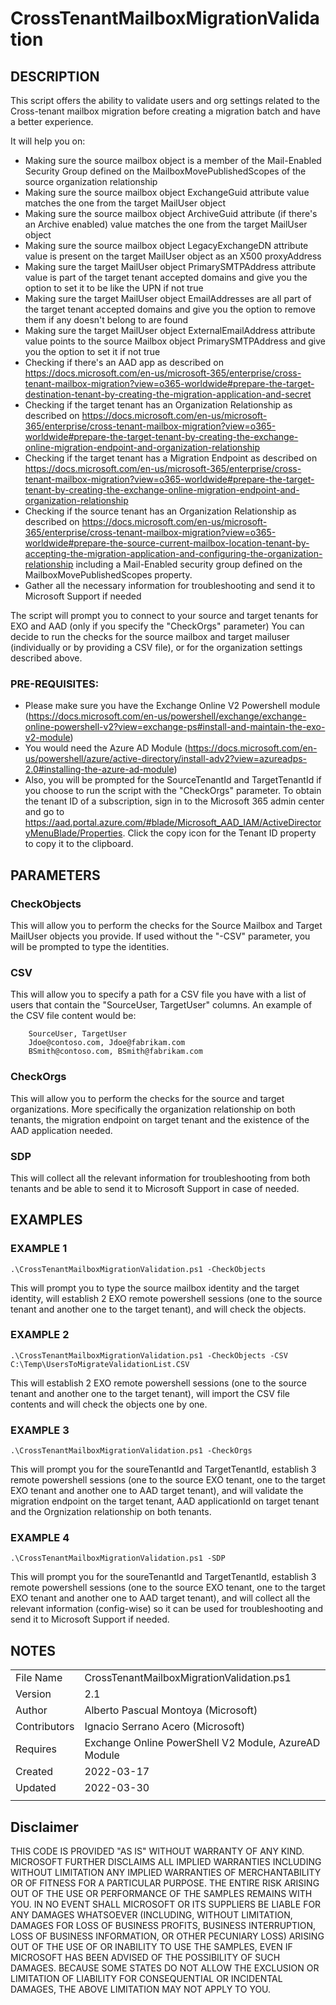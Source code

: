# CrossTenantMailboxMigrationValidation

## DESCRIPTION

This script offers the ability to validate users and org settings related to the Cross-tenant mailbox migration before creating a migration batch and have a better experience.

It will help you on:
- Making sure the source mailbox object is a member of the Mail-Enabled Security Group defined on the MailboxMovePublishedScopes of the source organization relationship
- Making sure the source mailbox object ExchangeGuid attribute value matches the one from the target MailUser object
- Making sure the source mailbox object ArchiveGuid attribute (if there's an Archive enabled) value matches the one from the target MailUser object
- Making sure the source mailbox object LegacyExchangeDN attribute value is present on the target MailUser object as an X500 proxyAddress
- Making sure the target MailUser object PrimarySMTPAddress attribute value is part of the target tenant accepted domains and give you the option to set it to be like the UPN if not true
- Making sure the target MailUser object EmailAddresses are all part of the target tenant accepted domains and give you the option to remove them if any doesn't belong to are found 
- Making sure the target MailUser object ExternalEmailAddress attribute value points to the source Mailbox object PrimarySMTPAddress and give you the option to set it if not true
- Checking if there's an AAD app as described on https://docs.microsoft.com/en-us/microsoft-365/enterprise/cross-tenant-mailbox-migration?view=o365-worldwide#prepare-the-target-destination-tenant-by-creating-the-migration-application-and-secret 
- Checking if the target tenant has an Organization Relationship as described on https://docs.microsoft.com/en-us/microsoft-365/enterprise/cross-tenant-mailbox-migration?view=o365-worldwide#prepare-the-target-tenant-by-creating-the-exchange-online-migration-endpoint-and-organization-relationship
- Checking if the target tenant has a Migration Endpoint as described on https://docs.microsoft.com/en-us/microsoft-365/enterprise/cross-tenant-mailbox-migration?view=o365-worldwide#prepare-the-target-tenant-by-creating-the-exchange-online-migration-endpoint-and-organization-relationship
- Checking if the source tenant has an Organization Relationship as described on https://docs.microsoft.com/en-us/microsoft-365/enterprise/cross-tenant-mailbox-migration?view=o365-worldwide#prepare-the-source-current-mailbox-location-tenant-by-accepting-the-migration-application-and-configuring-the-organization-relationship including a Mail-Enabled security group defined on the MailboxMovePublishedScopes property.
- Gather all the necessary information for troubleshooting and send it to Microsoft Support if needed

The script will prompt you to connect to your source and target tenants for EXO and AAD (only if you specify the "CheckOrgs" parameter) 
You can decide to run the checks for the source mailbox and target mailuser (individually or by providing a CSV file), or for the organization settings described above.

### PRE-REQUISITES:

- Please make sure you have the Exchange Online V2 Powershell module (https://docs.microsoft.com/en-us/powershell/exchange/exchange-online-powershell-v2?view=exchange-ps#install-and-maintain-the-exo-v2-module)
- You would need the Azure AD Module (https://docs.microsoft.com/en-us/powershell/azure/active-directory/install-adv2?view=azureadps-2.0#installing-the-azure-ad-module) 
- Also, you will be prompted for the SourceTenantId and TargetTenantId if you choose to run the script with the "CheckOrgs" parameter. To obtain the tenant ID of a subscription, sign in to the Microsoft 365 admin center and go to https://aad.portal.azure.com/#blade/Microsoft_AAD_IAM/ActiveDirectoryMenuBlade/Properties. Click the copy icon for the Tenant ID property to copy it to the clipboard.

## PARAMETERS

### CheckObjects
This will allow you to perform the checks for the Source Mailbox and Target MailUser objects you provide. If used without the "-CSV" parameter, you will be prompted to type the identities.

### CSV
This will allow you to specify a path for a CSV file you have with a list of users that contain the "SourceUser, TargetUser" columns.
An example of the CSV file content would be:

        SourceUser, TargetUser
        Jdoe@contoso.com, Jdoe@fabrikam.com
        BSmith@contoso.com, BSmith@fabrikam.com

### CheckOrgs
This will allow you to perform the checks for the source and target organizations. More specifically the organization relationship on both tenants, the migration endpoint on target tenant and the existence of the AAD application needed.

### SDP
This will collect all the relevant information for troubleshooting from both tenants and be able to send it to Microsoft Support in case of needed.  


## EXAMPLES
### EXAMPLE 1

    .\CrossTenantMailboxMigrationValidation.ps1 -CheckObjects

This will prompt you to type the source mailbox identity and the target identity, will establish 2 EXO remote powershell sessions (one to the source tenant and another one to the target tenant), and will check the objects.

### EXAMPLE 2
    
    .\CrossTenantMailboxMigrationValidation.ps1 -CheckObjects -CSV C:\Temp\UsersToMigrateValidationList.CSV
    
This will establish 2 EXO remote powershell sessions (one to the source tenant and another one to the target tenant), will import the CSV file contents and will check the objects one by one.


### EXAMPLE 3    
    
    .\CrossTenantMailboxMigrationValidation.ps1 -CheckOrgs
    
This will prompt you for the soureTenantId and TargetTenantId, establish 3 remote powershell sessions (one to the source EXO tenant, one to the target EXO tenant and another one to AAD target tenant), and will validate the migration endpoint on the target tenant, AAD applicationId on target tenant and the Orgnization relationship on both tenants.

### EXAMPLE 4

   
    .\CrossTenantMailboxMigrationValidation.ps1 -SDP
    
This will prompt you for the soureTenantId and TargetTenantId, establish 3 remote powershell sessions (one to the source EXO tenant, one to the target EXO tenant and another one to AAD target tenant), and will collect all the relevant information (config-wise) so it can be used for troubleshooting and send it to Microsoft Support if needed.


## NOTES

|     |     |
| --- | --- |
| File Name | CrossTenantMailboxMigrationValidation.ps1 |
| Version | 2.1 | 
| Author | Alberto Pascual Montoya (Microsoft) |  
| Contributors | Ignacio Serrano Acero (Microsoft) |  
| Requires | Exchange Online PowerShell V2 Module, AzureAD Module |  
| Created | 2022-03-17 |  
| Updated | 2022-03-30 |
|     |     |

## Disclaimer
THIS CODE IS PROVIDED "AS IS" WITHOUT WARRANTY OF ANY KIND. MICROSOFT FURTHER DISCLAIMS ALL IMPLIED WARRANTIES INCLUDING WITHOUT LIMITATION ANY IMPLIED WARRANTIES OF MERCHANTABILITY OR OF FITNESS FOR A PARTICULAR PURPOSE. THE ENTIRE RISK ARISING OUT OF THE USE OR PERFORMANCE OF THE SAMPLES REMAINS WITH YOU. IN NO EVENT SHALL MICROSOFT OR ITS SUPPLIERS BE LIABLE FOR ANY DAMAGES WHATSOEVER (INCLUDING, WITHOUT LIMITATION, DAMAGES FOR LOSS OF BUSINESS PROFITS, BUSINESS INTERRUPTION, LOSS OF BUSINESS INFORMATION, OR OTHER PECUNIARY LOSS) ARISING OUT OF THE USE OF OR INABILITY TO USE THE SAMPLES, EVEN IF MICROSOFT HAS BEEN ADVISED OF THE POSSIBILITY OF SUCH DAMAGES. BECAUSE SOME STATES DO NOT ALLOW THE EXCLUSION OR LIMITATION OF LIABILITY FOR CONSEQUENTIAL OR INCIDENTAL DAMAGES, THE ABOVE LIMITATION MAY NOT APPLY TO YOU.
